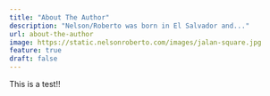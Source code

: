 ```yaml
---
title: "About The Author"
description: "Nelson/Roberto was born in El Salvador and..."
url: about-the-author
image: https://static.nelsonroberto.com/images/jalan-square.jpg
feature: true
draft: false
---
```


This is a test!!
